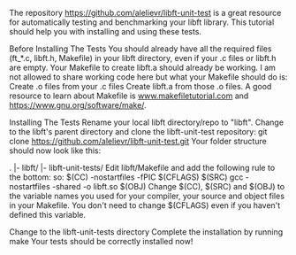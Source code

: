 The repository https://github.com/alelievr/libft-unit-test is a great resource for automatically testing and benchmarking your libft library. This tutorial should help you with installing and using these tests.

Before Installing The Tests
You should already have all the required files (ft_*.c, libft.h, Makefile) in your libft directory, even if your .c files or libft.h are empty.
Your Makefile to create libft.a should already be working. I am not allowed to share working code here but what your Makefile should do is:
Create .o files from your .c files
Create libft.a from those .o files.
A good resource to learn about Makefile is www.makefiletutorial.com and https://www.gnu.org/software/make/.

Installing The Tests
Rename your local libft directory/repo to "libft".
Change to the libft's parent directory and clone the libft-unit-test repository:
git clone https://github.com/alelievr/libft-unit-test.git
Your folder structure should now look like this:

.
|- libft/
|- libft-unit-tests/
Edit libft/Makefile and add the following rule to the bottom:
so:
	$(CC) -nostartfiles -fPIC $(CFLAGS) $(SRC)
	gcc -nostartfiles -shared -o libft.so $(OBJ)
Change $(CC), $(SRC) and $(OBJ) to the variable names you used for your compiler, your source and object files in your Makefile. You don't need to change $(CFLAGS) even if you haven't defined this variable.

Change to the libft-unit-tests directory
Complete the installation by running
make
Your tests should be correctly installed now!
